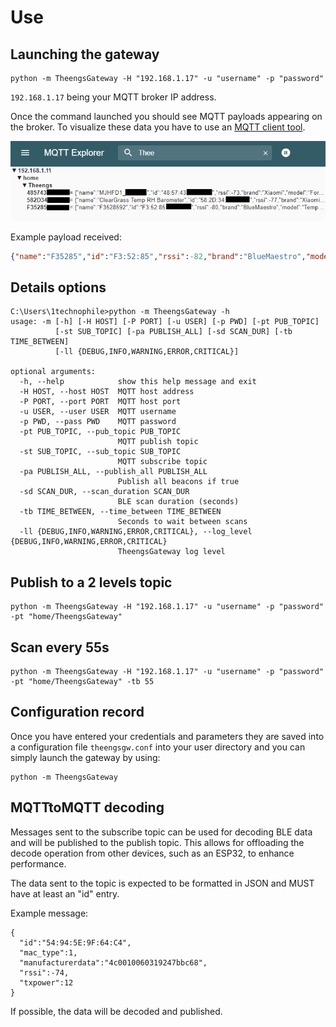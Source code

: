 # Use

## Launching the gateway
```shell
python -m TheengsGateway -H "192.168.1.17" -u "username" -p "password"
```
`192.168.1.17` being your MQTT broker IP address.

Once the command launched you should see MQTT payloads appearing on the broker. To visualize these data you have to use an [MQTT client tool](../prerequisites/broker).

![mqtt](../img/TheengsGateway_mqtt_explorer.png)

Example payload received:
```json
{"name":"F35285","id":"F3:52:85","rssi":-82,"brand":"BlueMaestro","model":"TempoDisc","model_id":"BM_V23","tempc":24.1,"tempf":75.38,"hum":104.7,"dp":24.8,"volt":2.56}
```

## Details options
```shell
C:\Users\1technophile>python -m TheengsGateway -h
usage: -m [-h] [-H HOST] [-P PORT] [-u USER] [-p PWD] [-pt PUB_TOPIC]
          [-st SUB_TOPIC] [-pa PUBLISH_ALL] [-sd SCAN_DUR] [-tb TIME_BETWEEN]
          [-ll {DEBUG,INFO,WARNING,ERROR,CRITICAL}]

optional arguments:
  -h, --help            show this help message and exit
  -H HOST, --host HOST  MQTT host address
  -P PORT, --port PORT  MQTT host port
  -u USER, --user USER  MQTT username
  -p PWD, --pass PWD    MQTT password
  -pt PUB_TOPIC, --pub_topic PUB_TOPIC
                        MQTT publish topic
  -st SUB_TOPIC, --sub_topic SUB_TOPIC
                        MQTT subscribe topic
  -pa PUBLISH_ALL, --publish_all PUBLISH_ALL
                        Publish all beacons if true
  -sd SCAN_DUR, --scan_duration SCAN_DUR
                        BLE scan duration (seconds)
  -tb TIME_BETWEEN, --time_between TIME_BETWEEN
                        Seconds to wait between scans
  -ll {DEBUG,INFO,WARNING,ERROR,CRITICAL}, --log_level {DEBUG,INFO,WARNING,ERROR,CRITICAL}
                        TheengsGateway log level
```

## Publish to a 2 levels topic

```shell
python -m TheengsGateway -H "192.168.1.17" -u "username" -p "password" -pt "home/TheengsGateway"
```

## Scan every 55s

```shell
python -m TheengsGateway -H "192.168.1.17" -u "username" -p "password" -pt "home/TheengsGateway" -tb 55
```

## Configuration record
Once you have entered your credentials and parameters they are saved into a configuration file `theengsgw.conf` into your user directory and you can simply launch the gateway by using:
```shell
python -m TheengsGateway
```

## MQTTtoMQTT decoding
Messages sent to the subscribe topic can be used for decoding BLE data and will be published to the publish topic. This allows for offloading the decode operation from other devices, such as an ESP32, to enhance performance.

The data sent to the topic is expected to be formatted in JSON and MUST have at least an "id" entry.

Example message:
```
{
  "id":"54:94:5E:9F:64:C4",
  "mac_type":1,
  "manufacturerdata":"4c0010060319247bbc68",
  "rssi":-74,
  "txpower":12
}
```

If possible, the data will be decoded and published.